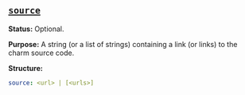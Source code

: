 <a href="#heading--source"><h2 id="heading--source">`source`</h2></a>

**Status:** Optional.

**Purpose:** A string (or a list of strings) containing a link (or links) to the charm source code.

**Structure:**

```yaml
source: <url> | [<urls>]
```

